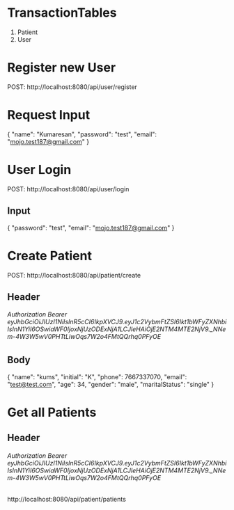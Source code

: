 
# TransactionTables
1. Patient
2. User


# Register new User
POST: http://localhost:8080/api/user/register

# Request Input
{
    "name": "Kumaresan",
    "password": "test",
    "email": "mojo.test187@gmail.com"
}

# User Login
POST: http://localhost:8080/api/user/login
## Input 
{
    "password": "test",
    "email": "mojo.test187@gmail.com"
}

# Create Patient
POST: http://localhost:8080/api/patient/create
## Header 
###### Authorization Bearer eyJhbGciOiJIUzI1NiIsInR5cCI6IkpXVCJ9.eyJ1c2VybmFtZSI6Ikt1bWFyZXNhbiIsInN1YiI6OSwiaWF0IjoxNjUzODExNjA1LCJleHAiOjE2NTM4MTE2NjV9._NNem-4W3W5wV0PHTtLiwOqs7W2o4FMtQQrhq0PFyOE

## Body
{
    "name": "kums",
    "initial": "K",
    "phone": 7667337070,
    "email": "test@test.com",
    "age": 34,
    "gender": "male",
    "maritalStatus": "single"
}
  
# Get all Patients 
## Header 
###### Authorization Bearer eyJhbGciOiJIUzI1NiIsInR5cCI6IkpXVCJ9.eyJ1c2VybmFtZSI6Ikt1bWFyZXNhbiIsInN1YiI6OSwiaWF0IjoxNjUzODExNjA1LCJleHAiOjE2NTM4MTE2NjV9._NNem-4W3W5wV0PHTtLiwOqs7W2o4FMtQQrhq0PFyOE

http://localhost:8080/api/patient/patients
